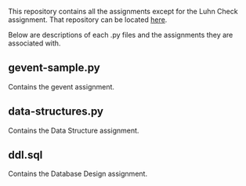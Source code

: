 This repository contains all the assignments except for the Luhn Check
assignment. That repository can be located
[here](https://github.com/jhogan/opay\_luhn.git).

Below are descriptions of each .py files and the assignments they are associated
with.

gevent-sample.py
----------------
Contains the gevent assignment.


data-structures.py
------------------
Contains the Data Structure assignment.

ddl.sql
-------
Contains the Database Design assignment.

